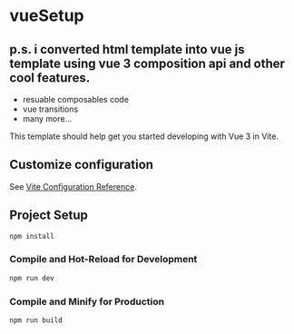 # vueSetup

## p.s. i converted html template into vue js template using vue 3 composition api and other cool features.

- resuable composables code
- vue transitions
- many more...

This template should help get you started developing with Vue 3 in Vite.

## Customize configuration

See [Vite Configuration Reference](https://vitejs.dev/config/).

## Project Setup

```sh
npm install
```

### Compile and Hot-Reload for Development

```sh
npm run dev
```

### Compile and Minify for Production

```sh
npm run build
```
